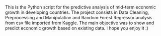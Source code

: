 This is the Python script for the predictive analysis of mid-term economic growth in developing countries.
The project consists in Data Cleaning, Preprocessing and Manipulation and Random Forest Regressor analysis from csv file imported from Kaggle. 
The main objective was to show and predict economic growth based on existing data.
I hope you enjoy it :)
